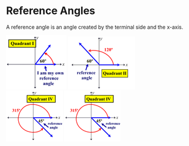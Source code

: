 # Reference Angles

A reference angle is an angle created by the terminal side and the x-axis.

![](assets/reference_angle_1.png)
![](assets/reference_angle_2.png)
![](assets/reference_angle_4.png)
![](assets/reference_angle_4.png)
